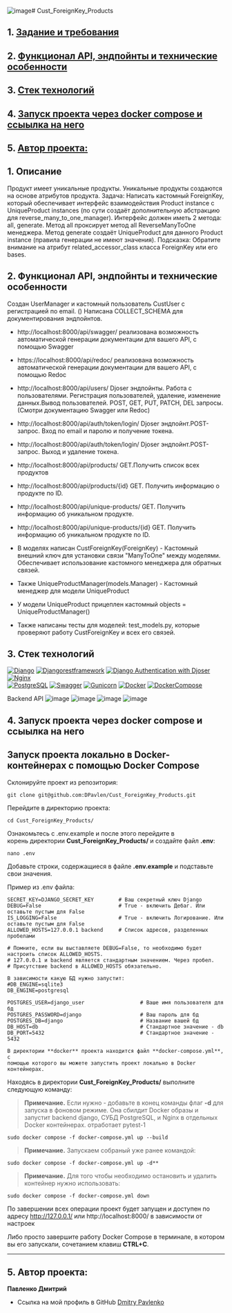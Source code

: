 ![image](https://github.com/user-attachments/assets/f4a08bc2-d27a-4b30-a3c5-738cccf7d623)# Cust_ForeignKey_Products

## 1. [Задание и требования](#1)
## 2. [Функционал API, эндпойнты и технические особенности](#2)
## 3. [Стек технологий](#3)
## 4. [Запуск проекта через docker compose и ссыылка на него](#4)
## 5. [Автор проекта:](#5)

## 1. Описание  <a id=1></a>
Продукт имеет уникальные продукты. Уникальные продукты создаются на основе атрибутов продукта.
Задача: 
Написать кастомный ForeignKey, который обеспечивает интерфейс взаимодействия Product instance с UniqueProduct instances (по сути создаёт дополнительную абстракцию для reverse_many_to_one_manager).
Интерфейс должен иметь 2 метода: all, generate.
Метод all проксирует метод all ReverseManyToOne менеджера.
Метод generate создаёт UniqueProduct для данного Product instance (правила генерации не имеют значения).
Подсказка: Обратите внимание на атрибут related_accessor_class класса ForeignKey или его bases.

## 2. Функционал API, эндпойнты и технические особенности <a id=2></a>

Создан UserManager и кастомный пользователь CustUser с регистрацией по email. ()
Написана COLLECT_SCHEMA для документирования эндпойнтов.
- http://localhost:8000/api/swagger/ реализована возможность автоматической генерации документации для вашего API, с помощью Swagger
- https://localhost:8000/api/redoc/ реализована возможность автоматической генерации документации для вашего API, с помощью Redoc
- http://localhost:8000/api/users/  Djoser эндпойнты. Работа с пользователями. Регистрация пользователей, удаление, 
изменение данных.Вывод пользователей. POST, GET, PUT, PATCH, DEL запросы.(Смотри документацию Swagger или Redoc)
- http://localhost:8000/api/auth/token/login/ Djoser эндпойнт.POST-запрос. Вход по email и паролю и получение токена.
- http://localhost:8000/api/auth/token/login/ Djoser эндпойнт.POST-запрос. Выход и удаление токена.

- http://localhost:8000/api/products/ GET.Получить список всех продуктов
- http://localhost:8000/api/products/{id} GET. Получить информацию о продукте по ID. 
- http://localhost:8000/api/unique-products/ GET. Получить информацию об уникальном продукте.
- http://localhost:8000/api/unique-products/{id} GET. Получить информацию об уникальном продукте по ID.
- В моделях написан CustForeignKey(ForeignKey) - Кастомный внешний ключ для установки связи "ManyToOne" между моделями.
    Обеспечивает использование кастомного менеджера для обратных связей.  
- Также UniqueProductManager(models.Manager) - Кастомный менеджер для модели UniqueProduct
- У модели UniqueProduct прицеплен кастомный objects = UniqueProductManager()
- Также написаны тесты для моделей: test_models.py, которые проверяют работу CustForeignKey и всех его связей.

## 3. Стек технологий <a id=3></a>
[![Django](https://img.shields.io/badge/Django-^4.1.10-6495ED)](https://www.djangoproject.com) 
[![Djangorestframework](https://img.shields.io/badge/djangorestframework-3.14.0-6495ED)](https://www.django-rest-framework.org/) 
[![Django Authentication with Djoser](https://img.shields.io/badge/Django_Authentication_with_Djoser-2.2.0-6495ED)](https://djoser.readthedocs.io/en/latest/getting_started.html) 
[![Nginx](https://img.shields.io/badge/Nginx-1.21.3-green)](https://nginx.org/ru/)  
[![PostgreSQL](https://img.shields.io/badge/PostgreSQL-16-blue)](https://www.postgresql.org/)
[![Swagger](https://img.shields.io/badge/Swagger-%201.21.7-blue?style=flat-square&logo=swagger)](https://swagger.io/)
[![Gunicorn](https://img.shields.io/badge/Gunicorn-%2020.0.4-blue?style=flat-square&logo=gunicorn)](https://gunicorn.org/) 
[![Docker](https://img.shields.io/badge/Docker-%2024.0.5-blue?style=flat-square&logo=docker)](https://www.docker.com/)
[![DockerCompose](https://img.shields.io/badge/Docker_Compose-%202.21.0-blue?style=flat-square&logo=docsdotrs)](https://docs.docker.com/compose/)

Backend API
![image](https://github.com/user-attachments/assets/f36ed2e9-04de-4781-aad5-b97fe6570427)
![image](https://github.com/user-attachments/assets/23f82ad2-786a-49d8-8226-43ad936aec82)
![image](https://github.com/user-attachments/assets/f227969c-aa85-4e36-9477-97e3a45ab711)
![image](https://github.com/user-attachments/assets/92308dca-ed86-40bc-ae80-024a7565ad96)


## 4. Запуск проекта через docker compose и ссыылка на него <a id=4></a>
## Запуск проекта локально в Docker-контейнерах с помощью Docker Compose

Склонируйте проект из репозитория:

```shell
git clone git@github.com:DPavlen/Cust_ForeignKey_Products.git
```

Перейдите в директорию проекта:

```shell
cd Cust_ForeignKey_Products/
```
Ознакомьтесь с .env.example и после этого перейдите в  
корень директории **Cust_ForeignKey_Products/** и создайте файл **.env**:

```shell
nano .env
```

Добавьте строки, содержащиеся в файле **.env.example** и подставьте 
свои значения.

Пример из .env файла:

```dotenv
SECRET_KEY=DJANGO_SECRET_KEY        # Ваш секретный ключ Django
DEBUG=False                         # True - включить Дебаг. Или оставьте пустым для False
IS_LOGGING=False                    # True - включить Логирование. Или оставьте пустым для False
ALLOWED_HOSTS=127.0.0.1 backend     # Список адресов, разделенных пробелами

# Помните, если вы выставляете DEBUG=False, то необходимо будет настроить список ALLOWED_HOSTS.
# 127.0.0.1 и backend является стандартным значением. Через пробел.
# Присутствие backend в ALLOWED_HOSTS обязательно.

В зависимости какую БД нужно запустит:
#DB_ENGINE=sqlite3
DB_ENGINE=postgresql

POSTGRES_USER=django_user                  # Ваше имя пользователя для бд
POSTGRES_PASSWORD=django                   # Ваш пароль для бд
POSTGRES_DB=django                         # Название вашей бд
DB_HOST=db                                 # Стандартное значение - db
DB_PORT=5432                               # Стандартное значение - 5432

```

```shell
В директории **docker** проекта находится файл **docker-compose.yml**, с 
помощью которого вы можете запустить проект локально в Docker контейнерах.
```

Находясь в директории **Cust_ForeignKey_Products/** выполните следующую команду:

> **Примечание.** Если нужно - добавьте в конец команды флаг **-d** для запуска
> в фоновом режиме. Она сбилдит Docker образы и запустит backend django, СУБД PostgreSQL, и Nginx в отдельных Docker контейнерах.
> отработает pytest-1
```shell
sudo docker compose -f docker-compose.yml up --build
```

>**Примечание.** Запускаем собраный уже ранее командой:
```shell      
sudo docker compose -f docker-compose.yml up -d**
```

>**Примечание.** Для того чтобы необходимо остановить и удалить контейнер нужно использовать:   
```shell
sudo docker compose -f docker-compose.yml down 
```

По завершении всех операции проект будет запущен и доступен по адресу
http://127.0.0.1/ или http://localhost:8000/ в зависимости от настроек

Либо просто завершите работу Docker Compose в терминале, в котором вы его
запускали, сочетанием клавиш **CTRL+C**.

***

## 5. Автор проекта: <a id=5></a> 

**Павленко Дмитрий**  
- Ссылка на мой профиль в GitHub [Dmitry Pavlenko](https://github.com/DPavlen)  
